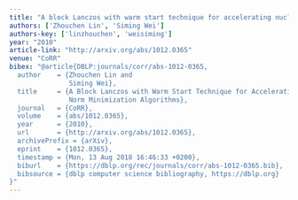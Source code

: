 ```yaml
---
title: "A block Lanczos with warm start technique for accelerating nuclear norm minimization algorithms"
authors: ['Zhouchen Lin', 'Siming Wei']
authors-key: ['linzhouchen', 'weisiming']
year: "2010"
article-link: "http://arxiv.org/abs/1012.0365"
venue: "CoRR"
bibex: "@article{DBLP:journals/corr/abs-1012-0365,
  author    = {Zhouchen Lin and
               Siming Wei},
  title     = {A Block Lanczos with Warm Start Technique for Accelerating Nuclear
               Norm Minimization Algorithms},
  journal   = {CoRR},
  volume    = {abs/1012.0365},
  year      = {2010},
  url       = {http://arxiv.org/abs/1012.0365},
  archivePrefix = {arXiv},
  eprint    = {1012.0365},
  timestamp = {Mon, 13 Aug 2018 16:46:33 +0200},
  biburl    = {https://dblp.org/rec/journals/corr/abs-1012-0365.bib},
  bibsource = {dblp computer science bibliography, https://dblp.org}
}"
---
```

